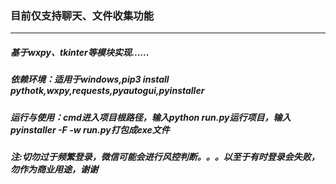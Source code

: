 ### 目前仅支持聊天、文件收集功能
*******************
##### 基于wxpy、tkinter等模块实现......


##### 依赖环境：适用于windows,pip3 install pythotk,wxpy,requests,pyautogui,pyinstaller  
##### 运行与使用：cmd进入项目根路径，输入python run.py运行项目，输入pyinstaller -F -w run.py打包成exe文件

##### 注:切勿过于频繁登录，微信可能会进行风控判断。。。以至于有时登录会失败，勿作为商业用途，谢谢

